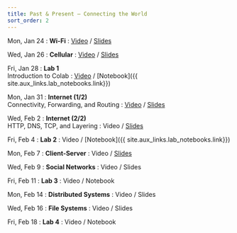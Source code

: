 ```yaml
---
title: Past & Present — Connecting the World
sort_order: 2
---
```


Mon, Jan 24
: **Wi-Fi**
  : [Video](https://courses.grainger.illinois.edu/ece101/sp2022/lectures/ECE101-S22-LECTURE-03.mp4) / [Slides](https://www.dropbox.com/s/po8kicwkm14m24l/101-003-wifi.pdf?dl=0)

Wed, Jan 26
: **Cellular**
  : [Video](https://courses.grainger.illinois.edu/ece101/sp2022/lectures/ECE101-S22-LECTURE-04.mp4) / [Slides](https://www.dropbox.com/s/311102wr66lt3xx/101-004-cellular.pdf?dl=0)

Fri, Jan 28
: **Lab 1** <br/>Introduction to Colab
  : [Video](https://courses.grainger.illinois.edu/ece101/sp2022/labs/ECE101-S22-LAB-01.mp4) / [Notebook]({{ site.aux_links.lab_notebooks.link}})

Mon, Jan 31
: **Internet (1/2)** <br/> Connectivity, Forwarding, and Routing
  : [Video](https://courses.grainger.illinois.edu/ece101/sp2022/lectures/ECE101-S22-LECTURE-05.mp4) / [Slides](https://www.dropbox.com/s/v2g8gbhot59n21a/101-005-internet1.pdf?dl=0)

Wed, Feb 2
: **Internet (2/2)** <br/> HTTP, DNS, TCP, and Layering
  : Video / [Slides](https://www.dropbox.com/s/mhxu6i60x1o3xe0/101-006-internet2.pdf?dl=0)

Fri, Feb 4
: **Lab 2**
  : Video / [Notebook]({{ site.aux_links.lab_notebooks.link}})

Mon, Feb 7
: **Client-Server**
  : Video / [Slides](https://www.dropbox.com/scl/fi/o98afd1dvoyx4wq4fjsyg/101-007-client-server.pptx?dl=0&rlkey=3v9s0mqe3ruxh31cokp1l6yeq)

Wed, Feb 9
: **Social Networks**
  : Video / Slides

Fri, Feb 11
: **Lab 3**
  : Video / Notebook

Mon, Feb 14
: **Distributed Systems**
  : Video / Slides

Wed, Feb 16
: **File Systems**
  : Video / Slides

Fri, Feb 18
: **Lab 4**
  : Video / Notebook